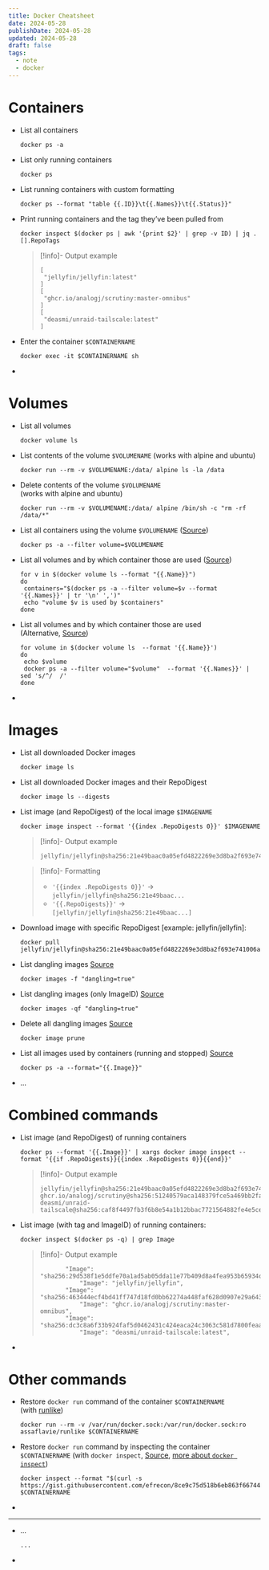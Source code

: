 ```yaml
---
title: Docker Cheatsheet
date: 2024-05-28
publishDate: 2024-05-28
updated: 2024-05-28
draft: false
tags:
  - note
  - docker
---
```


# Containers

- List all containers
  ```shell
  docker ps -a
  ```
- List only running containers
  ```shell
  docker ps
  ```
- List running containers with custom formatting
  ```shell
  docker ps --format "table {{.ID}}\t{{.Names}}\t{{.Status}}"
  ```
- Print running containers and the tag they’ve been pulled from
  ```shell
  docker inspect $(docker ps | awk '{print $2}' | grep -v ID) | jq .[].RepoTags
  ```
  >[!info]- Output example
  >```shell
  >[
  >  "jellyfin/jellyfin:latest"
  >]
  >[
  >  "ghcr.io/analogj/scrutiny:master-omnibus"
  >]
  >[
  >  "deasmi/unraid-tailscale:latest"
  >]
  >```
- Enter the container `$CONTAINERNAME`
  ```shell
  docker exec -it $CONTAINERNAME sh
  ```
-

# Volumes

- List all volumes
  ```shell
  docker volume ls
  ```
- List contents of the volume `$VOLUMENAME` (works with alpine and ubuntu)
  ```shell
  docker run --rm -v $VOLUMENAME:/data/ alpine ls -la /data
  ```
- Delete contents of the volume `$VOLUMENAME`  
  (works with alpine and ubuntu)
  ```shell
  docker run --rm -v $VOLUMENAME:/data/ alpine /bin/sh -c "rm -rf /data/*"
  ```
- List all containers using the volume `$VOLUMENAME` ([Source](https://stackoverflow.com/questions/42857575/how-to-determine-what-containers-use-the-docker-volume))
  ```shell
  docker ps -a --filter volume=$VOLUMENAME
  ```
- List all volumes and by which container those are used ([Source](https://stackoverflow.com/questions/42857575/how-to-determine-what-containers-use-the-docker-volume))
  ```shell
  for v in $(docker volume ls --format "{{.Name}}")
  do
   containers="$(docker ps -a --filter volume=$v --format '{{.Names}}' | tr '\n' ',')"
   echo "volume $v is used by $containers"
  done
  ```
- List all volumes and by which container those are used (Alternative, [Source](https://stackoverflow.com/questions/42857575/how-to-determine-what-containers-use-the-docker-volume))
  ```shell
  for volume in $(docker volume ls  --format '{{.Name}}')
  do
   echo $volume
   docker ps -a --filter volume="$volume"  --format '{{.Names}}' | sed 's/^/  /'
  done
  ```
-

# Images

- List all downloaded Docker images
  ```shell
  docker image ls
  ```
- List all downloaded Docker images and their RepoDigest
  ```shell
  docker image ls --digests
  ```
- List image (and RepoDigest) of the local image `$IMAGENAME`
  ```shell
  docker image inspect --format '{{index .RepoDigests 0}}' $IMAGENAME
  ```
  >[!info]- Output example
  >```shell
  >jellyfin/jellyfin@sha256:21e49baac0a05efd4822269e3d8ba2f693e741006a2f81aa397cf5f8445e48a9
  >```

  >[!info]- Formatting
  >- `'{{index .RepoDigests 0}}'` -> `jellyfin/jellyfin@sha256:21e49baac...`
  >- `'{{.RepoDigests}}'` -> `[jellyfin/jellyfin@sha256:21e49baac...]`

- Download image with specific RepoDigest [example: jellyfin/jellyfin]:
  ```shell
  docker pull jellyfin/jellyfin@sha256:21e49baac0a05efd4822269e3d8ba2f693e741006a2f81aa397cf5f8445e48a9
  ```
- List dangling images [Source](https://stackoverflow.com/questions/44246586/how-to-list-images-and-their-containers/44246929#44246929)
  ```shell
  docker images -f "dangling=true"
  ```
- List dangling images (only ImageID) [Source](https://stackoverflow.com/questions/44246586/how-to-list-images-and-their-containers/44246929#44246929)
  ```shell
  docker images -qf "dangling=true"
  ```
- Delete all dangling images [Source](https://stackoverflow.com/questions/44246586/how-to-list-images-and-their-containers/44246929#44246929)
  ```shell
  docker image prune
  ```
- List all images used by containers (running and stopped) [Source](https://stackoverflow.com/questions/44246586/how-to-list-images-and-their-containers/44246929#44246929)
  ```shell
  docker ps -a --format="{{.Image}}"
  ```
- ...

# Combined commands

- List image (and RepoDigest) of running containers
  ```shell
  docker ps --format '{{.Image}}' | xargs docker image inspect --format '{{if .RepoDigests}}{{index .RepoDigests 0}}{{end}}'
  ```
  >[!info]- Output example
  >```shell
  >jellyfin/jellyfin@sha256:21e49baac0a05efd4822269e3d8ba2f693e741006a2f81aa397cf5f8445e48a9
  >ghcr.io/analogj/scrutiny@sha256:51240579aca148379fce5a469bb2fa470d016d14b687121e50a9c19fe2e930d7
  >deasmi/unraid-tailscale@sha256:caf8f4497fb3f6b8e54a1b12bbac7721564882fe4e5ceb63fc8d8666c8607251
  >```
- List image (with tag and ImageID) of running containers:
  ```shell
  docker inspect $(docker ps -q) | grep Image
  ```
  >[!info]- Output example
  >```shell
  >        "Image": "sha256:29d538f1e5ddfe70a1ad5ab05dda11e77b409d8a4fea953b65934c5df74fa557",
  >            "Image": "jellyfin/jellyfin",
  >        "Image": "sha256:463444ecf4bd41ff747d18fd0bb62274a448faf628d0907e29a643454429be38",
  >            "Image": "ghcr.io/analogj/scrutiny:master-omnibus",
  >        "Image": "sha256:dc3c8a6f33b924faf5d0462431c424eaca24c3063c581d7800feaab44366e30e",
  >            "Image": "deasmi/unraid-tailscale:latest",
  >```
-

# Other commands

- Restore `docker run` command of the container `$CONTAINERNAME` (with [runlike](https://github.com/lavie/runlike/))
  ```shell
  docker run --rm -v /var/run/docker.sock:/var/run/docker.sock:ro assaflavie/runlike $CONTAINERNAME
  ```
- Restore `docker run` command by inspecting the container `$CONTAINERNAME` (with `docker inspect`, [Source](https://stackoverflow.com/questions/32758793/how-to-show-the-run-command-of-a-docker-container), [more about `docker inspect`](https://blog.container-solutions.com/docker-inspect-template-magic))
  ```shell
  docker inspect --format "$(curl -s https://gist.githubusercontent.com/efrecon/8ce9c75d518b6eb863f667442d7bc679/raw/run.tpl)" $CONTAINERNAME
  ```
-


---

- ...
  ```shell
  ...
  ```
-